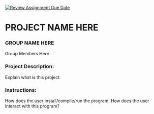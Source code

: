 [![Review Assignment Due Date](https://classroom.github.com/assets/deadline-readme-button-24ddc0f5d75046c5622901739e7c5dd533143b0c8e959d652212380cedb1ea36.svg)](https://classroom.github.com/a/SQs7pKlr)
# PROJECT NAME HERE

### GROUP NAME HERE

Group Members Here
       
### Project Description:

Explain what is this project.
  
### Instructions:

How does the user install/compile/run the program.
How does the user interact with this program?

